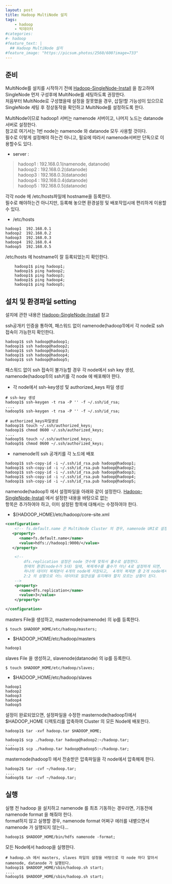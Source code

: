 ```yaml
---
layout: post
title: Hadoop MultiNode 설치
tags:
    - hadoop
    - 빅데이터
#categories:
#- hadoop
#feature_text: |
  ## Hadoop MultiNode 설치
#feature_image: "https://picsum.photos/2560/600?image=733"
---
```


## 준비
MultiNode를 설치를 시작하기 전에 [Hadoop-SingleNode-Install](2019/11/25/1-hadoop-singlenode-install/) 을 참고하여 SingleNode 먼저 구성후에 MultiNode를 세팅하도록 권장한다.  
처음부터 MultiNode로 구성했을때 설정을 잘못했을 경우, 삽질!할 가능성이 있으므로 SingleNode 세팅 후 정상동작을 확인하고 MultiNode를 설정하도록 한다.


MultiNode이므로  hadoop1 서버는 namenode 서버이고, 나머지 노드는 datanode 서버로 설정한다.  
참고로 여기서는  1번 node는 namenode 와 datanode 모두 사용할 것이다.  
필수로 이렇게 설정해야 하는건 아니고, 필요에 따라서 namenode서버만 단독으로 이용할수도 있다.  

* server : 
> hadoop1 : 192.168.0.1(namenode, datanode)  
> hadoop2 : 192.168.0.2(datanode)  
> hadoop3 : 192.168.0.3(datanode)  
> hadoop4 : 192.168.0.4(datanode)  
> hadoop5 : 192.168.0.5(datanode)  

각각  node 에 /etc/hosts파일에 hostname을 등록한다.  
필수로 해야하는건 아니지만, 등록해 놓으면 환경설정 및 배포작업시에 편리하게 이용할수 있다.  

* /etc/hosts

```shell
hadoop1  192.168.0.1
hadoop2  192.168.0.2
hadoop3  192.168.0.3  
hadoop4  192.168.0.4 
hadoop5  192.168.0.5
```

/etc/hosts 에  hostname이 잘 등록되었는지 확인한다.  

```shell
    hadoop1$ ping hadoop1;
    hadoop1$ ping hadoop2;
    hadoop1$ ping hadoop3;
    hadoop1$ ping hadoop4;
    hadoop1$ ping hadoop5;
```


## 설치 및 환경파일 setting
설치에 관한 내용은 [Hadoop-SingleNode-Install](2019/11/25/1-hadoop-singlenode-install/) 참고  

ssh공개키 인증을 통하여, 패스워드 없이 namenode(hadoop1)에서 각 node로 ssh 접속이 가능한지 확인한다.  

```shell
hadoop1$ ssh hadoop@hadoop1;
hadoop1$ ssh hadoop@hadoop2;
hadoop1$ ssh hadoop@hadoop3;
hadoop1$ ssh hadoop@hadoop4;
hadoop1$ ssh hadoop@hadoop5;
```

패스워드 없이 ssh 접속이 불가능할 경우 각 node에서 ssh key 생성, namenode(hadoop1)의 ssh키를 각 node 에 배포해야 한다.  

* 각 node에서 ssh-key생성 및 authorized_keys 파일 생성

 ```shell
 # ssh-key 생성
 hadoop1$ ssh-keygen -t rsa -P '' -f ~/.ssh/id_rsa;
 ....
 hadoop5$ ssh-keygen -t rsa -P '' -f ~/.ssh/id_rsa;

 # authorized_keys파일생성
 hadoop1$ touch ~/.ssh/authorized_keys;
 hadoop1$ chmod 0600 ~/.ssh/authorized_keys;
 ....
 hadoop5$ touch ~/.ssh/authorized_keys;
 hadoop5$ chmod 0600 ~/.ssh/authorized_keys;
 ```

* namenode의 ssh 공개키를 각 노드에 배포 

```shell
hadoop1$ ssh-copy-id -i ~/.ssh/id_rsa.pub hadoop@hadoop1;
hadoop1$ ssh-copy-id -i ~/.ssh/id_rsa.pub hadoop@hadoop2;
hadoop1$ ssh-copy-id -i ~/.ssh/id_rsa.pub hadoop@hadoop3;
hadoop1$ ssh-copy-id -i ~/.ssh/id_rsa.pub hadoop@hadoop4;
hadoop1$ ssh-copy-id -i ~/.ssh/id_rsa.pub hadoop@hadoop5;
```

namenode(hadoop1) 에서 설정파일을 아래와 같이 설정한다.
[Hadoop-SingleNode-Install](2019/11/25/1-hadoop-singlenode-install/) 에서 설정한 내용을 바탕으로 없는   
항목은 추가하여야 하고, 이미 설정된 항목에 대해서는 수정하여야 한다.  

* $(HADOOP_HOME)/etc/hadoop/core-site.xml  

``` xml
<configuration>
    <!-- fs.default.name 은 MultiNode Cluster 의 경우, namenode URI로 설정한다. -->  
   <property> 
      <name>fs.default.name</name> 
      <value>hdfs://hadoop1:9000/</value> 
   </property>

    <!-- 
        dfs.replication 설정은 node 갯수에 맞춰서 홀수로 설정한다. 
        현재의 환경(node수가 5대) 일때, 복제계수를 홀수가 아닌 4로 설정하게 되면,
        하나의 데이터 복제본이 4개의 node에 저장되고,  4개의 복제본 중 2개 node에서 데이터 일관성이 깨지게 된다면
        2:2 의 상황으로 어느 데이터로 일관성을 유지해야 할지 모르는 상황이 된다.
    -->
    <property>
      <name>dfs.replication</name>
      <value>3</value>
    </property>

</configuration>
```

masters File을 생성하고, masternode(namenode) 의 ip를 등록한다. 

```shell
$ touch $HADOOP_HOME/etc/hadoop/masters;
```

* $HADOOP_HOME/etc/hadoop/masters  

```shell
hadoop1
```

slaves File 을 생성하고, slavenode(datanode) 의 ip를 등록한다.  

```shell
$ touch $HADOOP_HOME/etc/hadoop/slaves;
```

* $HADOOP_HOME/etc/hadoop/slaves  

```shell
hadoop1
hadoop2
hadoop3
hadoop4
hadoop5
```

설정이 완료되었으면, 설정파일을 수정한 masternode(hadoop1)에서  $HADOOP_HOME 디렉토리를 압축하여 Cluster 의 모든 Node에 배포한다.  

```shell
hadoop1$ tar -xvf hadoop.tar $HADOOP_HOME;

hadoop1$ scp ./hadoop.tar hadoop@hadoop2:~/hadoop.tar;
....
hadoop1$ scp ./hadoop.tar hadoop@hadoop5:~/hadoop.tar;
```

masternode(hadoop1) 에서 전송받은 압축파일을 각 node에서 압축해제 한다.  

```shell
hadoop2$ tar -cvf ~/hadoop.tar;
....
hadoop5$ tar -cvf ~/hadoop.tar;
```

## 실행 
실행 전 hadoop 을 설치하고 namenode 를 최초 기동하는 경우라면, 기동전에 namenode format 을 해줘야 한다.  
format하지 않고 실행할 경우, namenode format 어쩌구 에러를 내뱉으면서 namenode 가 실행되지 않는다...  

```shell
hadoop1$ $HADOOP_HOME/bin/hdfs namenode -format;
```

모든 Node에서 hadoop을 실행한다. 

```shell
# hadoop.sh 에서 masters, slaves 파일의 설정을 바탕으로 각 node 마다 알아서 namenode, datanode 가 실행된다.
hadoop1$ $HADOOP_HOME/sbin/hadoop.sh start;
....
hadoop5$ $HADOOP_HOME/sbin/hadoop.sh start;
```